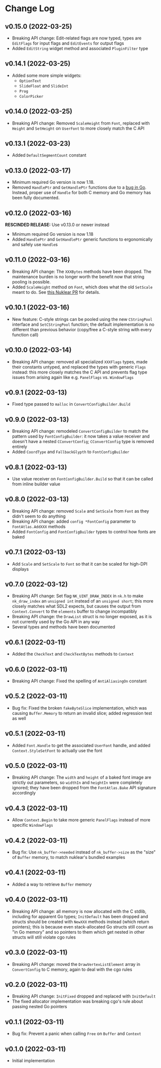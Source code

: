 # Change Log

## v0.15.0 (2022-03-25)

- Breaking API change: Edit-related flags are now typed, types are `EditFlags`
  for input flags and `EditEvents` for output flags
- Added `EditString` widget method and associated `PluginFilter` type

## v0.14.1 (2022-03-25)

- Added some more simple widgets:
    - `OptionText`
    - `SlideFloat` and `SlideInt`
    - `Prog`
    - `ColorPicker`

## v0.14.0 (2022-03-25)

- Breaking API change: Removed `ScaleHeight` from `Font`, replaced with `Height`
  and `SetHeight` on `UserFont` to more closely match the C API

## v0.13.1 (2022-03-23)

- Added `DefaultSegmentCount` constant

## v0.13.0 (2022-03-17)

- Minimum required Go version is now 1.18.
- Removed `HandlePtr` and `GetHandlePtr` functions due to a
  [bug in Go][golang-51733]. Instead, proper use of `Handle` for both C memory
  and Go memory has been fully documented.

[golang-51733]: https://github.com/golang/go/issues/51733

## v0.12.0 (2022-03-16)

**RESCINDED RELEASE:** Use v0.13.0 or newer instead

- Minimum required Go version is now 1.18
- Added `HandlePtr` and `GetHandlePtr` generic functions to ergonomically and
  safely use `Handle`s

## v0.11.0 (2022-03-16)

- Breaking API change: The `XXXBytes` methods have been dropped. The maintenance
  burden is no longer worth the benefit now that string pooling is possible.
- Added `ScaleHeight` method on `Font`, which does what the old `SetScale` meant
  to do. See [this Nuklear PR][nk-pr-427] for details.

[nk-pr-427]: https://github.com/Immediate-Mode-UI/Nuklear/pull/427

## v0.10.1 (2022-03-16)

- New feature: C-style strings can be pooled using the new `CStringPool`
  interface and `SetCStringPool` function; the default implementation is no
  different than previous behavior (copy/free a C-style string with every
  function call)

## v0.10.0 (2022-03-14)

- Breaking API change: removed all specialized `XXXFlags` types, made their
  constants untyped, and replaced the types with generic `Flags` instead: this
  more closely matches the C API and prevents flag type issues from arising
  again like e.g. `PanelFlags` vs. `WindowFlags`

## v0.9.1 (2022-03-13)

- Fixed type passed to `malloc` in `ConvertConfigBuilder.Build`

## v0.9.0 (2022-03-13)

- Breaking API change: remodeled `ConvertConfigBuilder` to match the pattern
  used by `FontConfigBuilder`: it now takes a value receiver and doesn't have
  a nested `CConvertConfig`; `CConvertConfig` type is removed entirely
- Added `CoordType` and `FallbackGlypth` to `FontConfigBuilder`

## v0.8.1 (2022-03-13)

- Use value receiver on `FontConfigBuilder.Build` so that it can be called from
  inline builder value

## v0.8.0 (2022-03-13)

- Breaking API change: removed `Scale` and `SetScale` from `Font` as they
  didn't seem to do anything
- Breaking API change: added `config *FontConfig` parameter to
  `FontAtlas.AddXXX` methods
- Added `FontConfig` and `FontConfigBuilder` types to control how fonts are
  baked

## v0.7.1 (2022-03-13)

- Add `Scale` and `SetScale` to `Font` so that it can be scaled for high-DPI
  displays

## v0.7.0 (2022-03-12)

- Breaking API change: Set flag `NK_UINT_DRAW_INDEX` in `nk.h` to make
 `nk_draw_index` an `unsigned int` instead of an `unsigned short`; this more
  closely matches what SDL2 expects, but causes the output from
  `Context.Convert` to the `elements` buffer to change incompatibly
- Breaking API change: the `DrawList` struct is no longer exposed, as it is not
  currently used by the Go API in any way
- Several types and methods have been documented

## v0.6.1 (2022-03-11)

- Added the `CheckText` and `CheckTextBytes` methods to `Context`

## v0.6.0 (2022-03-11)

- Breaking API change: Fixed the spelling of `AntiAliasingOn` constant

## v0.5.2 (2022-03-11)

- Bug fix: Fixed the broken `fakeByteSlice` implementation, which was causing
  `Buffer.Memory` to return an invalid slice; added regression test as well

## v0.5.1 (2022-03-11)

- Added `Font.Handle` to get the associated `UserFont` handle, and added
  `Context.StyleSetFont` to actually use the font

## v0.5.0 (2022-03-11)

- Breaking API change: The `width` and `height` of a baked font image are
  strictly out parameters, so `widthIn` and `heightIn` were completely ignored;
  they have been dropped from the `FontAtlas.Bake` API signature accordingly

## v0.4.3 (2022-03-11)

- Allow `Context.Begin` to take more generic `PanelFlags` instead of more
  specific `WindowFlags`

## v0.4.2 (2022-03-11)

- Bug fix: Use `nk_buffer->needed` instead of `nk_buffer->size` as the "size"
  of `Buffer` memory, to match nuklear's bundled examples

## v0.4.1 (2022-03-11)

- Added a way to retrieve `Buffer` memory

## v0.4.0 (2022-03-11)

- Breaking API change: all memory is now allocated with the C stdlib, including
  for apparent Go types; `InitDefault` has been dropped and structs should be
  created with `NewXXX` methods instead (which return pointers); this is
  because even stack-allocated Go structs still count as "in Go memory" and so
  pointers to them which get nested in other structs will still violate cgo
  rules

## v0.3.0 (2022-03-11)

- Breaking API change: moved the `DrawVertexListElement` array in
  `ConvertConfig` to C memory, again to deal with the cgo rules

## v0.2.0 (2022-03-11)

- Breaking API change: `InitFixed` dropped and replaced with `InitDefault`
- The fixed allocator implementation was breaking cgo's rule about passing
  nested Go pointers

## v0.1.1 (2022-03-11)

- Bug fix: Prevent a panic when calling `Free` on `Buffer` and `Context`

## v0.1.0 (2022-03-11)

- Initial implementation
